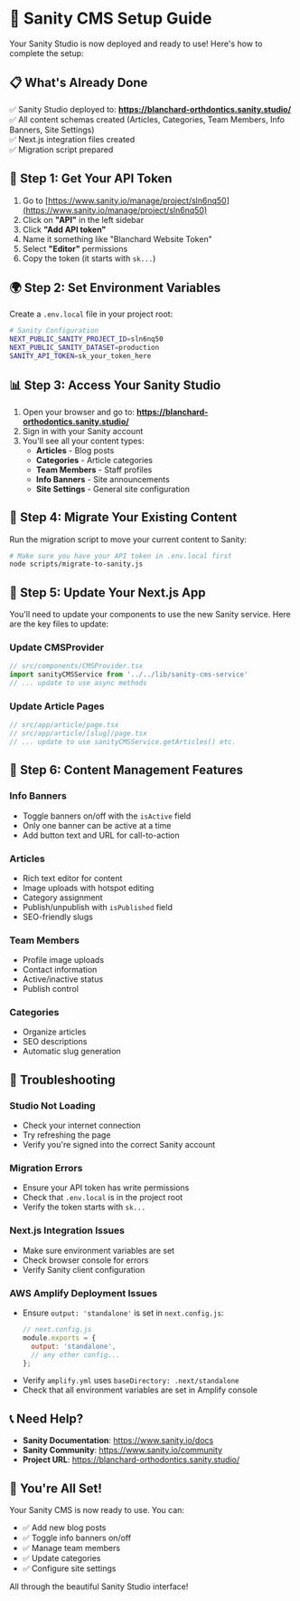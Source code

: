 # 🎯 Sanity CMS Setup Guide

Your Sanity Studio is now deployed and ready to use! Here's how to complete the setup:

## 📋 **What's Already Done**

✅ Sanity Studio deployed to: **https://blanchard-orthdontics.sanity.studio/**  
✅ All content schemas created (Articles, Categories, Team Members, Info Banners, Site Settings)  
✅ Next.js integration files created  
✅ Migration script prepared  

## 🔑 **Step 1: Get Your API Token**

1. Go to [https://www.sanity.io/manage/project/sln6nq50](https://www.sanity.io/manage/project/sln6nq50)
2. Click on **"API"** in the left sidebar
3. Click **"Add API token"**
4. Name it something like "Blanchard Website Token"
5. Select **"Editor"** permissions
6. Copy the token (it starts with `sk...`)

## 🌍 **Step 2: Set Environment Variables**

Create a `.env.local` file in your project root:

```bash
# Sanity Configuration
NEXT_PUBLIC_SANITY_PROJECT_ID=sln6nq50
NEXT_PUBLIC_SANITY_DATASET=production
SANITY_API_TOKEN=sk_your_token_here
```

## 📊 **Step 3: Access Your Sanity Studio**

1. Open your browser and go to: **https://blanchard-orthodontics.sanity.studio/**
2. Sign in with your Sanity account
3. You'll see all your content types:
   - **Articles** - Blog posts
   - **Categories** - Article categories
   - **Team Members** - Staff profiles
   - **Info Banners** - Site announcements
   - **Site Settings** - General site configuration

## 🚀 **Step 4: Migrate Your Existing Content**

Run the migration script to move your current content to Sanity:

```bash
# Make sure you have your API token in .env.local first
node scripts/migrate-to-sanity.js
```

## 🔄 **Step 5: Update Your Next.js App**

You'll need to update your components to use the new Sanity service. Here are the key files to update:

### Update CMSProvider
```typescript
// src/components/CMSProvider.tsx
import sanityCMSService from '../../lib/sanity-cms-service'
// ... update to use async methods
```

### Update Article Pages
```typescript
// src/app/article/page.tsx
// src/app/article/[slug]/page.tsx
// ... update to use sanityCMSService.getArticles() etc.
```

## 🎨 **Step 6: Content Management Features**

### **Info Banners**
- Toggle banners on/off with the `isActive` field
- Only one banner can be active at a time
- Add button text and URL for call-to-action

### **Articles**
- Rich text editor for content
- Image uploads with hotspot editing
- Category assignment
- Publish/unpublish with `isPublished` field
- SEO-friendly slugs

### **Team Members**
- Profile image uploads
- Contact information
- Active/inactive status
- Publish control

### **Categories**
- Organize articles
- SEO descriptions
- Automatic slug generation

## 🔧 **Troubleshooting**

### **Studio Not Loading**
- Check your internet connection
- Try refreshing the page
- Verify you're signed into the correct Sanity account

### **Migration Errors**
- Ensure your API token has write permissions
- Check that `.env.local` is in the project root
- Verify the token starts with `sk...`

### **Next.js Integration Issues**
- Make sure environment variables are set
- Check browser console for errors
- Verify Sanity client configuration

### **AWS Amplify Deployment Issues**
- Ensure `output: 'standalone'` is set in `next.config.js`:
  ```javascript
  // next.config.js
  module.exports = {
    output: 'standalone',
    // any other config...
  };
  ```
- Verify `amplify.yml` uses `baseDirectory: .next/standalone`
- Check that all environment variables are set in Amplify console

## 📞 **Need Help?**

- **Sanity Documentation**: https://www.sanity.io/docs
- **Sanity Community**: https://www.sanity.io/community
- **Project URL**: https://blanchard-orthodontics.sanity.studio/

## 🎉 **You're All Set!**

Your Sanity CMS is now ready to use. You can:
- ✅ Add new blog posts
- ✅ Toggle info banners on/off
- ✅ Manage team members
- ✅ Update categories
- ✅ Configure site settings

All through the beautiful Sanity Studio interface! 